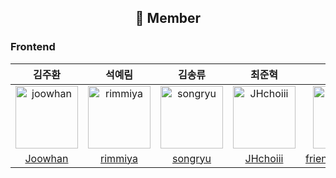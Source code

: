 

<p align="center"><p>
  
## <p align="center"> 🌈 Member</p>

### Frontend

|김주환|석예림|김송류|최준혁|김정우|
|:-:|:---:|:-:|:---:|:-:|
|<img src="https://avatars.githubusercontent.com/u/70326417?v=4" alt="joowhan" width="100" height="100">|<img src="https://avatars.githubusercontent.com/u/43161401?v=4" alt="rimmiya" width="100" height="100">|<img src="https://avatars.githubusercontent.com/u/108215485?v=4" alt="songryu" width="100" height="100">|<img src="https://avatars.githubusercontent.com/u/99862931?v=4" alt="JHchoiii" width="100" height="100">|<img src="https://avatars.githubusercontent.com/u/61726631?v=4" alt="friendshipkim97" width="100" height="100">
|[Joowhan](https://github.com/joowhan)|[rimmiya](https://github.com/rimmiya)|[songryu](https://github.com/songryu)|[JHchoiii](https://github.com/JHchoiii)|[friendshipkim97](https://github.com/friendshipkim97)|
